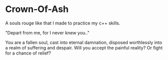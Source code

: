 # Crown-Of-Ash
A souls rouge like that I made to practice my c++ skills.

"Depart from me, for I never knew you.."

You are a fallen soul, cast into eternal damnation, disposed worthlessly into a realm of suffering and despair. Will you accept the painful reality? Or fight for a chance of relief?
